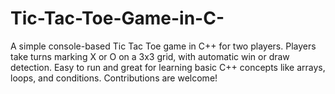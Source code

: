 # Tic-Tac-Toe-Game-in-C-
A simple console-based Tic Tac Toe game in C++ for two players. Players take turns marking X or O on a 3x3 grid, with automatic win or draw detection. Easy to run and great for learning basic C++ concepts like arrays, loops, and conditions. Contributions are welcome!
